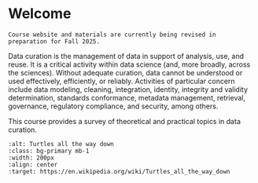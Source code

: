 # Welcome

```{admonition} Update
Course website and materials are currently being revised in preparation for Fall 2025.
```

Data curation is the management of data in support of analysis, use, and reuse.
It is a critical activity within data science (and, more broadly, across the
sciences). Without adequate curation, data cannot be understood or used effectively,
efficiently, or reliably. Activities of particular concern include data
modeling, cleaning, integration, identity, integrity and validity determination,
standards conformance, metadata management, retrieval, governance, regulatory
compliance, and security, among others.

This course provides a survey of theoretical and practical topics in data
curation.

```{image} turtles_all_the_way_down.jpg
:alt: Turtles all the way down
:class: bg-primary mb-1
:width: 200px
:align: center
:target: https://en.wikipedia.org/wiki/Turtles_all_the_way_down
```
